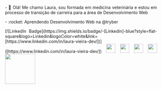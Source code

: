 
<div style="text-align: justify">
<p> - 🌟 Olá! Me chamo Laura, sou formada em medicina veterinária e estou em processo de transição de carreira para a área de Desenvolvimento Web</p>
<p> - :rocket: Aprendendo Desenvolvimento Web na @tryber</p>
[![LinkedIn Badge](https://img.shields.io/badge/-[Linkedin]-blue?style=flat-square&logo=Linkedin&logoColor=white&link=[https://www.linkedin.com/in/laura-vieira-dev/])]([https://www.linkedin.com/in/laura-vieira-dev/])
<img src="https://upload.wikimedia.org/wikipedia/commons/6/61/HTML5_logo_and_wordmark.svg" width="30px">
<img src="https://upload.wikimedia.org/wikipedia/commons/d/d5/CSS3_logo_and_wordmark.svg" width="30px">
<img src="https://upload.wikimedia.org/wikipedia/commons/9/99/Unofficial_JavaScript_logo_2.svg" width="30px">
<img src="https://upload.wikimedia.org/wikipedia/commons/c/c3/Python-logo-notext.svg" width="30px">
<img src="https://upload.wikimedia.org/wikipedia/commons/9/93/MongoDB_Logo.svg" width="100px">

</div> 
<!---
Laura2606/Laura2606 is a ✨ special ✨ repository because its `README.md` (this file) appears on your GitHub profile.
You can click the Preview link to take a look at your changes.
--->
